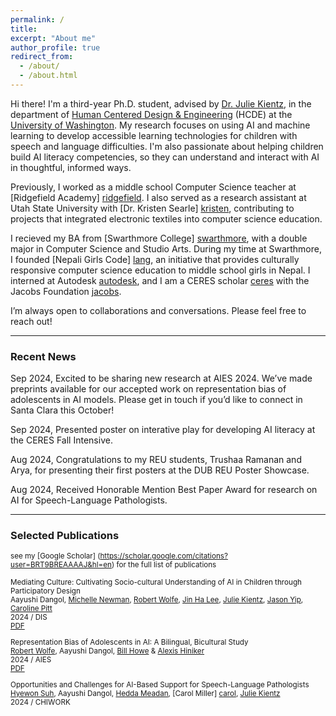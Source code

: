 ```yaml
---
permalink: /
title:
excerpt: "About me"
author_profile: true
redirect_from: 
  - /about/
  - /about.html
---
```


Hi there! I'm a third-year Ph.D. student, advised by [Dr. Julie Kientz][julie], in the department of [Human Centered Design & Engineering][hcde] (HCDE) at the [University of Washington][uw]. My research focuses on using AI and machine learning to develop accessible learning technologies for children with speech and language difficulties. I'm also passionate about helping children build AI literacy competencies, so they can understand and interact with AI in thoughtful, informed ways.

Previously, I worked as a middle school Computer Science teacher at [Ridgefield Academy] [ridgefield]. I also served as a research assistant at Utah State University with [Dr. Kristen Searle] [kristen], contributing to projects that integrated electronic textiles into computer science education. 

I recieved my BA from [Swarthmore College] [swarthmore], with a double major in Computer Science and Studio Arts. During my time at Swarthmore, I founded [Nepali Girls Code] [lang], an initiative that provides culturally responsive computer science education to middle school girls in Nepal. I interned at Autodesk [autodesk], and I am a CERES scholar [ceres] with the Jacobs Foundation [jacobs].

I’m always open to collaborations and conversations. Please feel free to reach out!

-----

### Recent News

Sep 2024, Excited to be sharing new research at AIES 2024. We’ve made preprints available for our accepted work on representation bias of adolescents in AI models. Please get in touch if you’d like to connect in Santa Clara this October!

Sep 2024, Presented poster on interative play for developing AI literacy at the CERES Fall Intensive.

Aug 2024, Congratulations to my REU students, Trushaa Ramanan and Arya, for presenting their first posters at the DUB REU Poster Showcase.

Aug 2024, Received Honorable Mention Best Paper Award for research on AI for Speech-Language Pathologists. 

-----

### Selected Publications

<small> see my [Google Scholar] (https://scholar.google.com/citations?user=BRT9BREAAAAJ&hl=en) for the full list of publications

Mediating Culture: Cultivating Socio-cultural Understanding of AI in Children through Participatory Design<br>
Aayushi Dangol, [Michelle Newman][michelle], [Robert Wolfe][robert], [Jin Ha Lee][jinha], [Julie Kientz][julie], [Jason Yip][jason], [Caroline Pitt][caroline]<br>
2024 / DIS <br>
[PDF](https://dl.acm.org/doi/pdf/10.1145/3643834.3661515)

Representation Bias of Adolescents in AI: A Bilingual, Bicultural Study<br>
[Robert Wolfe][robert], Aayushi Dangol, [Bill Howe][bill] & [Alexis Hiniker][alexis] <br>
2024 / AIES <br>
[PDF](https://arxiv.org/pdf/2408.01961)

Opportunities and Challenges for AI-Based Support for Speech-Language Pathologists <br>
[Hyewon Suh][hyewon], Aayushi Dangol, [Hedda Meadan][hedda], [Carol Miller] [carol], [Julie Kientz][julie]<br>
2024 / CHIWORK <br>

[hcde]: https://hcde.washington.edu
[uw]: https://washington.edu
[swarthmore]: https://www.swarthmore.edu/
[lang]: https://www.swarthmore.edu/lang-center/lang-opportunity-scholarship-program
[ceres]: https://ceres.uci.edu/
[jacobs]: https://jacobsfoundation.org/
[ridgefield]: https://www.ridgefieldacademy.org/
[autodesk]: https://www.autodesk.com/?cjdata=MXxOfDB8WXww&mktvar002=afc_us_deeplink&AID=10282382&PID=8206971&SID=jkp_CjwKCAjw0t63BhAUEiwA5xP54QvH7l9aRQj31upWsENBDsOwidSxhsVB8pb6nl9zN-UXAJ0Zs5I-5hoCZV8QAvD_BwE&cjevent=394e60c97e0811ef8386acf70a1cb825&affname=8206971_10282382

[julie]: https://faculty.washington.edu/jkientz/
[kristen]: https://cehs.usu.edu/itls/people/kristin-searle
[michelle]: https://michelenewman.github.io//
[robert]: https://wolferobert3.github.io/
[jinha]: https://ischool.uw.edu/people/faculty/profile/jinhalee
[jason]: https://bigyipper.com/
[caroline]: https://faculty.washington.edu/pittc/
[bill]: https://ischool.uw.edu/people/faculty/profile/billhowe
[alexis]: https://www.alexishiniker.com/
[carol]: https://hhd.psu.edu/contact/carol-miller
[hedda]: https://spcd.charlotte.edu/people/hedda-meadan-kaplansky/
[hyewon]: https://scholar.google.com/citations?user=DpHT6UEAAAAJ&hl=en